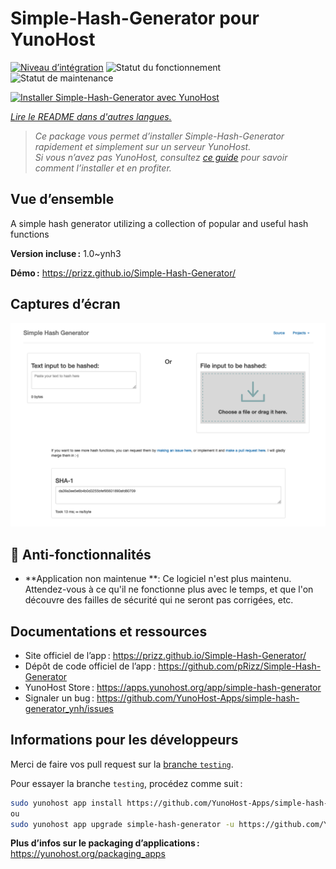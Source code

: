 <!--
Nota bene : ce README est automatiquement généré par <https://github.com/YunoHost/apps/tree/master/tools/readme_generator>
Il NE doit PAS être modifié à la main.
-->

# Simple-Hash-Generator pour YunoHost

[![Niveau d’intégration](https://dash.yunohost.org/integration/simple-hash-generator.svg)](https://dash.yunohost.org/appci/app/simple-hash-generator) ![Statut du fonctionnement](https://ci-apps.yunohost.org/ci/badges/simple-hash-generator.status.svg) ![Statut de maintenance](https://ci-apps.yunohost.org/ci/badges/simple-hash-generator.maintain.svg)

[![Installer Simple-Hash-Generator avec YunoHost](https://install-app.yunohost.org/install-with-yunohost.svg)](https://install-app.yunohost.org/?app=simple-hash-generator)

*[Lire le README dans d'autres langues.](./ALL_README.md)*

> *Ce package vous permet d’installer Simple-Hash-Generator rapidement et simplement sur un serveur YunoHost.*  
> *Si vous n’avez pas YunoHost, consultez [ce guide](https://yunohost.org/install) pour savoir comment l’installer et en profiter.*

## Vue d’ensemble

A simple hash generator utilizing a collection of popular and useful hash functions


**Version incluse :** 1.0~ynh3

**Démo :** <https://prizz.github.io/Simple-Hash-Generator/>

## Captures d’écran

![Capture d’écran de Simple-Hash-Generator](./doc/screenshots/screenshot.png)

## :red_circle: Anti-fonctionnalités

- **Application non maintenue **: Ce logiciel n'est plus maintenu. Attendez-vous à ce qu'il ne fonctionne plus avec le temps, et que l'on découvre des failles de sécurité qui ne seront pas corrigées, etc.

## Documentations et ressources

- Site officiel de l’app : <https://prizz.github.io/Simple-Hash-Generator/>
- Dépôt de code officiel de l’app : <https://github.com/pRizz/Simple-Hash-Generator>
- YunoHost Store : <https://apps.yunohost.org/app/simple-hash-generator>
- Signaler un bug : <https://github.com/YunoHost-Apps/simple-hash-generator_ynh/issues>

## Informations pour les développeurs

Merci de faire vos pull request sur la [branche `testing`](https://github.com/YunoHost-Apps/simple-hash-generator_ynh/tree/testing).

Pour essayer la branche `testing`, procédez comme suit :

```bash
sudo yunohost app install https://github.com/YunoHost-Apps/simple-hash-generator_ynh/tree/testing --debug
ou
sudo yunohost app upgrade simple-hash-generator -u https://github.com/YunoHost-Apps/simple-hash-generator_ynh/tree/testing --debug
```

**Plus d’infos sur le packaging d’applications :** <https://yunohost.org/packaging_apps>
